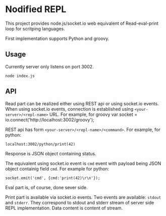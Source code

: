 ﻿Nodified REPL
=============

This project provides node.js/socket.io web equivalent of Read-eval-print loop for scritping languages. 

First implementation supports Python and groovy. 

Usage
-----

Currently server only listens on port 3002.

    node index.js

API
---

Read part can be realized either using REST api or using socket.io events. When using socket.io events, connection is established using `<your-server>/<repl-name>` URL. For example, for groovy
    var socket = io.connect('http://localhost:3002/groovy');

REST api has form `<your-server>/<repl-name>/<command>`. For example, for python:

    localhost:3002/python/print(42)
    
Response is JSON object containing status.

The equivalent using socket.io event is `cmd` event with payload being JSON object containig field `cmd`. For example for python:

    socket.emit('cmd', {cmd:'print(42)\r\n'});

Eval part is, of course, done sever side.

Print part is available via socket.io events. Two events are available: `stdout` and `stderr`. They correspond to stdout and stderr stream of server side REPL implementation. Data content is content of stream.
    
